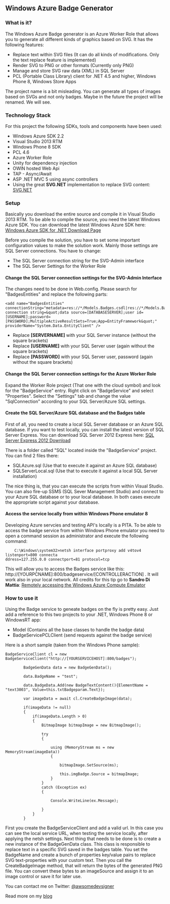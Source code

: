 
Windows Azure Badge Generator
-----------------------------
### What is it? ###

The Windows Azure Badge generator is an Azure Worker Role that allows you to generate all different kinds of graphics based on SVG. It has the following features:

 - Replace text within SVG files (It can do all kinds of modifications. Only the text replace feature is implemented)
 - Render SVG to PNG or other formats (Currently only PNG)
 - Manage and store SVG raw data (XML) in SQL Server
 - PCL (Portable Class Library) client for .NET 4.5 and higher, Windows Phone 8, Windows Store Apps

The project name is a bit misleading. You can generate all types of images based on SVGs and not only badges. Maybe in the future the project will be renamed. We will see. 

### Technology Stack ###

For this project the following SDKs, tools and components have been used:

 - Windows Azure SDK 2.2
 - Visual Studio 2013 RTM
 - Windows Phone 8 SDK
 - PCL 4.6
 - Azure Worker Role
 - Unity for dependency injection
 - OWIN hosted Web Api
 - TAP - Async/Await
 - ASP .NET MVC 5 using async controllers
 - Using the great **SVG.NET** implementation to replace SVG content: [SVG.NET][1]

### Setup ###

Basically you download the entire source and compile it in Visual Studio 2013 RTM. To be able to compile the source, you need the latest Windows Azure SDK. You can download the latest Windows Azure SDK here: [Windows Azure SDK for .NET Download Page ][2]

Before you compile the solution, you have to set some important configuration values to make the solution work. Mainly those settings are SQL Server connections. You have to change:

 - The SQL Server connection string for the SVG-Admin interface
 - The SQL Server Settings for the Worker Role


#### Change the SQL Server connection settings for the SVG-Admin Interface ###

The changes need to be done in Web.config. Please search for "BadgesEntities" and replace the following parts:

    <add name="BadgesEntities" connectionString="metadata=res://*/Models.Badges.csdl|res://*/Models.Badges.ssdl|res://*/Models.Badges.msl;provider=System.Data.SqlClient;provider connection string=&quot;data source=[DATABASESERVER];user id=[USERNAME];password=[PASSWORD];MultipleActiveResultSets=True;App=EntityFramework&quot;" providerName="System.Data.EntityClient" />
    

 - Replace **[SERVERNAME]** with your SQL Server instance (without the square brackets)
 - Replace **[USERNAME]** with your SQL Server user (again without the square brackets)
 - Replace **[PASSWORD]** with your SQL Server user, password (again without the square brackets)

#### Change the SQL Server connection settings for the Azure Worker Role ###

Expand the Worker Role project (That one with the cloud symbol) and look for the "BadgeService" entry. Right click on "BadgeService" and select "Properties". Select the "Settings" tab and change the value "SqlConnection" according to your SQL Server/Azure SQL settings.
 
#### Create the SQL Server/Azure SQL database and the Badges table ###

First of all, you need to create a local SQL Server database or an Azure SQL database. If you want to test locally, you can install the latest version of SQL Server Express. You can download SQL Server 2012 Express here: [SQL Server Express 2012 Download][3]

There is a folder called "SQL" located inside the "BadgeService" project. You can find 2 files there:

 - SQLAzure.sql (Use that to execute it against an Azure SQL database)
 - SQLServerLocal.sql (Use that to execute it against a local SQL Server installation)

The nice thing is, that you can execute the scripts from within Visual Studio. You can also fire-up SSMS (SQL Sever Management Studio) and connect to your Azure SQL database or to your local database. In both cases execute the appropriate script against your database.

#### Access the service locally from within Windows Phone emulator 8 ###

Developing Azure servcies and testing API's locally is a PITA. To be able to access the badge service from within Windows Phone emulator you need to open a command session as administrator and execute the following command:

        C:\Windows\system32>netsh interface portproxy add v4tov4 listenport=800 connecta
    ddress=127.255.0.0 connectport=81 protocol=tcp

This will allow you to access the Badges service like this: http://[YOURPCNAME]:800/badgeservice/[CONTROLLERACTION] . It will work also in your local network. All credits for this tip go to **Sandro Di Mattia**: [Remotely accessing the Windows Azure Compute Emulator][4]

### How to use it ###

Using the Badge service to geneate badges on the fly is pretty easy. Just add a reference to this two projects to your .NET, Windows Phone 8 or WindowsRT app:

 - Model (Contains all the base classes to handle the badge data)
 - BadgeServicePCLClient (send requests against the badge service)

Here is a short sample (taken from the Windows Phone sample):

    BadgeServiceClient cl = new BadgeServiceClient("http://[YOURSERVICEHOST]:800/badges");

            BadgeGenData data = new BadgeGenData();

            data.BadgeName = "test";

            data.BadgeData.Add(new BadgeTextContent(){ElementName = "text3003", Value=this.txtBadgeparam.Text});

            var imageData = await cl.CreateBadgeImage(data);

            if(imageData != null)
            {
                if(imageData.Length > 0)
                {
                    BitmapImage bitmapImage = new BitmapImage();
                                        
                    try
                    {

                        using (MemoryStream ms = new MemoryStream(imageData))
                        {
                           
                            bitmapImage.SetSource(ms);

                            this.imgBadge.Source = bitmapImage;
                        }
                    }
                    catch (Exception ex)
                    {

                        Console.WriteLine(ex.Message);
                        
                    }
                }
            }

 
First you create the BadgeServiceClient and add a valid url. In this case you can see the local service URL, when testing the service locally, after applying the netsh settings. Next thing that needs to be done is to create a new instance of the BadgeGenData class. This class is responsible to replace text in a specific SVG saved in the badges table. You set the BadgeName and create a bunch of properties key/value pairs to replace SVG text-properties with your custom text. Then you call the CreateBadgeImage method, that will return the bytes of the generated PNG file. You can convert these bytes to an imageSource and assign it to an image control or save it for later use.

You can contact me on Twitter: [@awsomedevsigner][5]

Read more on my [blog][6]


  [1]: https://github.com/vvvv/SVG
  [2]: http://www.windowsazure.com/en-us/downloads/?sdk=net "Windows Azure SDK for .NET Download Page"
  [3]: http://www.microsoft.com/en-us/download/details.aspx?id=29062
  [4]: http://fabriccontroller.net/blog/posts/remotely-accessing-the-windows-azure-compute-emulator/
  [5]: https://twitter.com/AWSOMEDEVSIGNER
  [6]:http://awsomedevsiger.cloudapp.net/2013/10/30/automate-svg-templating-on-windows-azure-the-azure-badge-generator/
